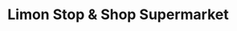 ---
title: "Limon Stop & Shop Supermarket"
url: /limon/limon-stop-und-shop-supermarket/
shop: Supermarkt
---